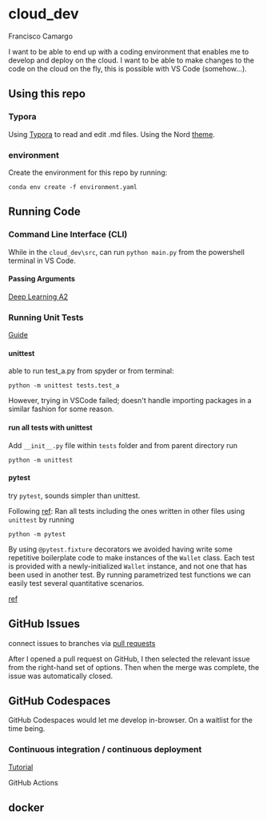 # cloud_dev
Francisco Camargo

I want to be able to end up with a coding environment that enables me to develop and deploy on the cloud. I want to be able to make changes to the code on the cloud on the fly, this is possible with VS Code (somehow...).

## Using this repo

### Typora

Using [Typora](https://typora.io/) to read and edit .md files. Using the Nord [theme](https://theme.typora.io/theme/Nord/).

### environment

Create the environment for this repo by running:

`conda env create -f environment.yaml`

## Running Code

### Command Line Interface (CLI)

While in the `cloud_dev\src`, can run `python main.py` from the powershell terminal in VS Code.

#### Passing Arguments

[Deep Learning A2](https://bitbucket.org/GT-OMSCS/assignment2/src/main/part2-pytorch/main.py)

### Running Unit Tests

[Guide](https://realpython.com/python-testing/)

#### unittest

able to run test_a.py from spyder or from terminal:

`python -m unittest tests.test_a`

However, trying in VSCode failed; doesn't handle importing packages in a similar fashion for some reason.

#### run all tests with unittest

Add `__init__.py` file within `tests` folder and from parent directory run

`python -m unittest`

#### pytest

try `pytest`, sounds simpler than unittest.

Following [ref](https://semaphoreci.com/community/tutorials/testing-python-applications-with-pytest): Ran all tests including the ones written in other files using `unittest` by running 

`python -m pytest` 

By using `@pytest.fixture` decorators we avoided having write some repetitive boilerplate code to make instances of the `Wallet` class. Each test is provided with a newly-initialized `Wallet` instance, and not one that has been used in another test. By running parametrized test functions we can easily test several quantitative scenarios.

[ref](https://realpython.com/pytest-python-testing/)

## GitHub Issues

connect issues to branches via [pull requests](https://github.blog/2013-05-14-closing-issues-via-pull-requests/)

After I opened a pull request on GitHub, I then selected the relevant issue from the right-hand set of options. Then when the merge was complete, the issue was automatically closed.

## GitHub Codespaces

GitHub Codespaces would let me develop in-browser. On a waitlist for the time being.

### Continuous integration / continuous deployment

[Tutorial](https://www.youtube.com/watch?v=eB0nUzAI7M8&ab_channel=Fireship)

GitHub Actions

## docker
